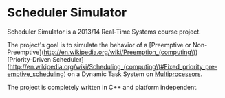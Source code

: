 Scheduler Simulator
===================

Scheduler Simulator is a 2013/14 Real-Time Systems course project.

The project's goal is to simulate the behavior of a [Preemptive or Non-Preemptive](http://en.wikipedia.org/wiki/Preemption_(computing\)) [Priority-Driven Scheduler](http://en.wikipedia.org/wiki/Scheduling_(computing\)#Fixed_priority_pre-emptive_scheduling) on a Dynamic Task System on [Multiprocessors](http://en.wikipedia.org/wiki/Multiprocessor).

The project is completely written in C++ and platform independent.
